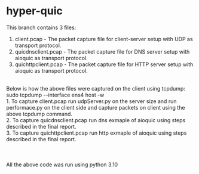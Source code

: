 # hyper-quic


This branch contains 3 files: <br />
1. client.pcap          - The packet capture file for client-server setup with UDP as transport protocol. <br />
2. quicdnsclient.pcap   - The packet capture file for DNS server setup with aioquic as transport protocol. <br />
3. quichttpclient.pcap  - The packet capture file for HTTP server setup with aioquic as transport protocol. <br />
<br />
Below is how the above files were captured on the client using tcpdump: <br />
sudo tcpdump --interface ens4 host <serverIP> -w <fileName> <br />
1. To capture client.pcap run udpServer.py on the server size and run performace.py on the client side and capture packets on client using the above tcpdump command. <br />
2. To capture quicdnsclient.pcap run dns exmaple of aioquic using steps described in the final report.  <br />
3. To capture quichttpclient.pcap run http exmaple of aioquic using steps described in the final report.  <br /> 
<br />
<br />
<br />
All the above code was run using python 3.10 <br />
